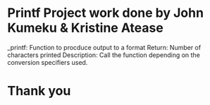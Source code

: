 # Printf Project work done by John Kumeku & Kristine Atease

  _printf:  Function to procduce output to a format
Return: Number of characters printed 
Description: Call the function depending on the conversion specifiers used.

# Thank you
